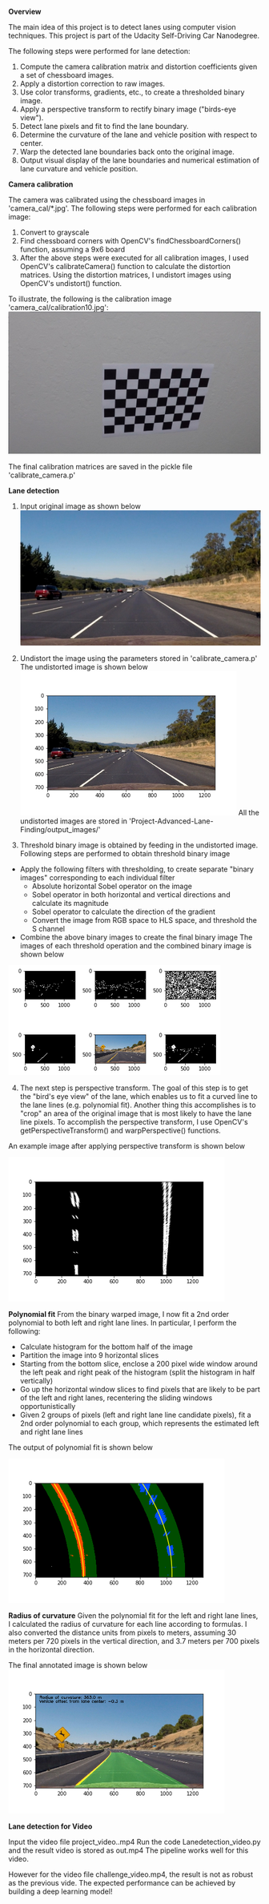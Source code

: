 **Overview**

The main idea of this project is to detect lanes using computer vision techniques. This project is part of the Udacity Self-Driving Car Nanodegree.

The following steps were performed for lane detection:

1. Compute the camera calibration matrix and distortion coefficients given a set of chessboard images.
2. Apply a distortion correction to raw images.
3. Use color transforms, gradients, etc., to create a thresholded binary image.
4. Apply a perspective transform to rectify binary image ("birds-eye view").
5. Detect lane pixels and fit to find the lane boundary.
6. Determine the curvature of the lane and vehicle position with respect to center.
7. Warp the detected lane boundaries back onto the original image.
8. Output visual display of the lane boundaries and numerical estimation of lane curvature and vehicle position.

**Camera calibration**

The camera was calibrated using the chessboard images in 'camera_cal/*.jpg'. The following steps were performed for each calibration image:

1. Convert to grayscale
2. Find chessboard corners with OpenCV's findChessboardCorners() function, assuming a 9x6 board
3. After the above steps were executed for all calibration images, I used OpenCV's calibrateCamera() function to calculate the distortion matrices. Using the distortion matrices, I undistort images using OpenCV's undistort() function.

To illustrate, the following is the calibration image 'camera_cal/calibration10.jpg':
![Image of calcamera](https://github.com/SSN15/Project-Advanced-Lane-Finding/blob/master/camera_cal/calibration10.jpg)

The final calibration matrices are saved in the pickle file 'calibrate_camera.p'

**Lane detection**

1. Input original image as shown below
![Image of oriimg](https://github.com/SSN15/Project-Advanced-Lane-Finding/blob/master/test_images/straight_lines2.jpg)

2. Undistort the image using the parameters stored in 'calibrate_camera.p'
The undistorted image is shown below
![Image of undistort](https://github.com/SSN15/Project-Advanced-Lane-Finding/blob/master/output_images/undistort_straight_lines2.png)
All the undistorted images are stored in 'Project-Advanced-Lane-Finding/output_images/'

3. Threshold binary image is obtained by feeding in the undistorted image.
Following steps are performed to obtain threshold binary image
- Apply the following filters with thresholding, to create separate "binary images" corresponding to each individual filter
  * Absolute horizontal Sobel operator on the image
  * Sobel operator in both horizontal and vertical directions and calculate its magnitude
  * Sobel operator to calculate the direction of the gradient
  * Convert the image from RGB space to HLS space, and threshold the S channel
 - Combine the above binary images to create the final binary image
 The images of each threshold operation and the combined binary image is shown below
 
 ![Image of threshbinary](https://github.com/SSN15/Project-Advanced-Lane-Finding/blob/master/output_images/threshold.png)
 
 4. The next step is perspective transform. The goal of this step is to get the "bird's eye view" of the lane, which enables us to fit a curved line to the lane lines (e.g. polynomial fit). Another thing this accomplishes is to "crop" an area of the original image that is most likely to have the lane line pixels. To accomplish the perspective transform, I use OpenCV's getPerspectiveTransform() and warpPerspective() functions.
 
 An example image after applying perspective transform is shown below
 
 ![Image of perspective](https://github.com/SSN15/Project-Advanced-Lane-Finding/blob/master/output_images/warped_straight_lines2.png)
 
 **Polynomial fit**
 From the binary warped image, I now fit a 2nd order polynomial to both left and right lane lines. In particular, I perform the following:
* Calculate histogram for the bottom half of the image
* Partition the image into 9 horizontal slices
* Starting from the bottom slice, enclose a 200 pixel wide window around the left peak and right peak of the histogram (split the histogram in half vertically)
* Go up the horizontal window slices to find pixels that are likely to be part of the left and right lanes, recentering the sliding windows opportunistically
* Given 2 groups of pixels (left and right lane line candidate pixels), fit a 2nd order polynomial to each group, which represents the estimated left and right lane lines

The output of polynomial fit is shown below

![Image of polyfit](https://github.com/SSN15/Project-Advanced-Lane-Finding/blob/master/output_images/polyfit_test2.png)
  
 **Radius of curvature**
 Given the polynomial fit for the left and right lane lines, I calculated the radius of curvature for each line according to formulas. I also converted the distance units from pixels to meters, assuming 30 meters per 720 pixels in the vertical direction, and 3.7 meters per 700 pixels in the horizontal direction.

The final annotated image is shown below
![Image of annotated](https://github.com/SSN15/Project-Advanced-Lane-Finding/blob/master/output_images/annotated_test2.png)

**Lane detection for Video**

Input the video file project_video..mp4
Run the code Lanedetection_video.py and the result video is stored as out.mp4
The pipeline works well for this video.

However for the video file challenge_video.mp4, the result is not as robust as the previous vide.
The expected performance can be achieved by building a deep learning model!


